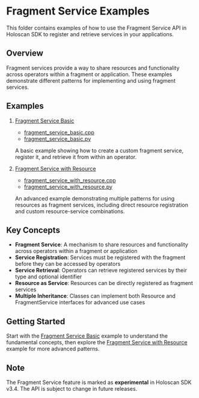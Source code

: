 # Fragment Service Examples

This folder contains examples of how to use the Fragment Service API in Holoscan SDK to register and retrieve services in your applications.

## Overview

Fragment services provide a way to share resources and functionality across operators within a fragment or application. These examples demonstrate different patterns for implementing and using fragment services.

## Examples

1. [Fragment Service Basic](./fragment_service_basic)
   - [fragment_service_basic.cpp](./fragment_service_basic/cpp/fragment_service_basic.cpp)
   - [fragment_service_basic.py](./fragment_service_basic/python/fragment_service_basic.py)

   A basic example showing how to create a custom fragment service, register it, and retrieve it from within an operator.

2. [Fragment Service with Resource](./fragment_service_with_resource)
   - [fragment_service_with_resource.cpp](./fragment_service_with_resource/cpp/fragment_service_with_resource.cpp)
   - [fragment_service_with_resource.py](./fragment_service_with_resource/python/fragment_service_with_resource.py)

   An advanced example demonstrating multiple patterns for using resources as fragment services, including direct resource registration and custom resource-service combinations.

## Key Concepts

- **Fragment Service**: A mechanism to share resources and functionality across operators within a fragment or application
- **Service Registration**: Services must be registered with the fragment before they can be accessed by operators
- **Service Retrieval**: Operators can retrieve registered services by their type and optional identifier
- **Resource as Service**: Resources can be directly registered as fragment services
- **Multiple Inheritance**: Classes can implement both Resource and FragmentService interfaces for advanced use cases

## Getting Started

Start with the [Fragment Service Basic](./fragment_service_basic) example to understand the fundamental concepts, then explore the [Fragment Service with Resource](./fragment_service_with_resource) example for more advanced patterns.

## Note

The Fragment Service feature is marked as **experimental** in Holoscan SDK v3.4. The API is subject to change in future releases.
